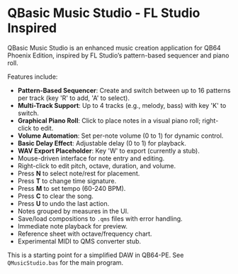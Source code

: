# QBasic Music Studio - FL Studio Inspired

QBasic Music Studio is an enhanced music creation application for QB64 Phoenix Edition, inspired by FL Studio’s pattern-based sequencer and piano roll.

Features include:
- **Pattern-Based Sequencer**: Create and switch between up to 16 patterns per track (key 'R' to add, 'A' to select).
- **Multi-Track Support**: Up to 4 tracks (e.g., melody, bass) with key 'K' to switch.
- **Graphical Piano Roll**: Click to place notes in a visual piano roll; right-click to edit.
- **Volume Automation**: Set per-note volume (0 to 1) for dynamic control.
- **Basic Delay Effect**: Adjustable delay (0 to 1) for playback.
- **WAV Export Placeholder**: Key 'W' to export (currently a stub).
- Mouse-driven interface for note entry and editing.
- Right-click to edit pitch, octave, duration, and volume.
- Press **N** to select note/rest for placement.
- Press **T** to change time signature.
- Press **M** to set tempo (60-240 BPM).
- Press **C** to clear the song.
- Press **U** to undo the last action.
- Notes grouped by measures in the UI.
- Save/load compositions to `.qms` files with error handling.
- Immediate note playback for preview.
- Reference sheet with octave/frequency chart.
- Experimental MIDI to QMS converter stub.

This is a starting point for a simplified DAW in QB64-PE. See `QMusicStudio.bas` for the main program.